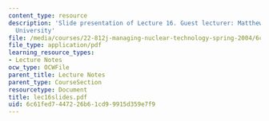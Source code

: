 ```yaml
---
content_type: resource
description: 'Slide presentation of Lecture 16. Guest lecturer: Matthew Bunn, Harvard
  University'
file: /media/courses/22-812j-managing-nuclear-technology-spring-2004/6c61fed7447226b61cd99915d359e7f9_lec16slides.pdf
file_type: application/pdf
learning_resource_types:
- Lecture Notes
ocw_type: OCWFile
parent_title: Lecture Notes
parent_type: CourseSection
resourcetype: Document
title: lec16slides.pdf
uid: 6c61fed7-4472-26b6-1cd9-9915d359e7f9
---
```


